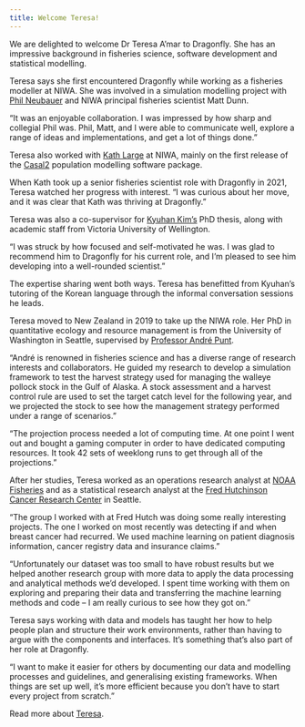 ```yaml
---
title: Welcome Teresa!
---
```

We are delighted to welcome Dr Teresa A’mar to Dragonfly. She has an impressive 
background in fisheries science, software development and statistical modelling.

<!--more-->

Teresa says she first encountered Dragonfly while working as a fisheries
modeller at NIWA. She was involved in a simulation modelling project with
[Phil Neubauer](/people/neubauer-philipp.html) and NIWA principal fisheries
scientist Matt Dunn.

“It was an enjoyable collaboration. I was impressed by how sharp and collegial
Phil was. Phil, Matt, and I were able to communicate well, explore a range of
ideas and implementations, and get a lot of things done.”

Teresa also worked with [Kath Large](/people/large-kath.html) at NIWA, mainly on
 the first release of the [Casal2](https://niwa.co.nz/fisheries/tools-resources/casal-2-niwas-next-generation-fisheries-population-modelling-software ) population modelling
 software package.

When Kath took up a senior fisheries scientist role with Dragonfly in 2021,
Teresa watched her progress with interest. “I was curious about her move, and it
 was clear that Kath was thriving at Dragonfly.”

Teresa was also a co-supervisor for [Kyuhan Kim’s](/people/kim-kyuhan.html) PhD
thesis, along with academic staff from Victoria University of Wellington.

“I was struck by how focused and self-motivated he was. I was glad to recommend
him to Dragonfly for his current role, and I’m pleased to see him developing
into a well-rounded scientist.”

The expertise sharing went both ways. Teresa has benefitted from Kyuhan’s
tutoring of the Korean language through the informal conversation sessions he
leads.

Teresa moved to New Zealand in 2019 to take up the NIWA role. Her PhD in
quantitative ecology and resource management is from the University of
Washington in Seattle, supervised by [Professor André Punt](https://fish.uw.edu/faculty/andre-punt/).

“André is renowned in fisheries science and has a diverse range of research
interests and collaborators. He guided my research to develop a simulation
framework to test the harvest strategy used for managing the walleye pollock
stock in the Gulf of Alaska. A stock assessment and a harvest control rule are
used to set the target catch level for the following year, and we projected the
stock to see how the management strategy performed under a range of scenarios.”

“The projection process needed a lot of computing time. At one point I went out
and bought a gaming computer in order to have dedicated computing resources. It
 took 42 sets of weeklong runs to get through all of the projections.”

After her studies, Teresa worked as an operations research analyst at
[NOAA Fisheries](https://www.fisheries.noaa.gov/) and as a statistical research
analyst at the [Fred Hutchinson Cancer Research Center](https://www.fredhutch.org/en.html)
in Seattle.

“The group I worked with at Fred Hutch was doing some really interesting
projects. The one I worked on most recently was detecting if and when breast
cancer had recurred. We used machine learning on patient diagnosis information,
cancer registry data and insurance claims.”

“Unfortunately our dataset was too small to have robust results but we helped
another research group with more data to apply the data processing and
analytical methods we’d developed. I spent time working with them on exploring
and preparing their data and transferring the machine learning methods and code
– I am really curious to see how they got on.”

Teresa says working with data and models has taught her how to help people plan
and structure their work environments, rather than having to argue with the
components and interfaces. It’s something that’s also part of her role at Dragonfly.

“I want to make it easier for others by documenting our data and modelling
processes and guidelines, and generalising existing frameworks. When things are
set up well, it’s more efficient because you don’t have to start every project
from scratch.”

Read more about [Teresa](/people/amar-teresa.html).  
